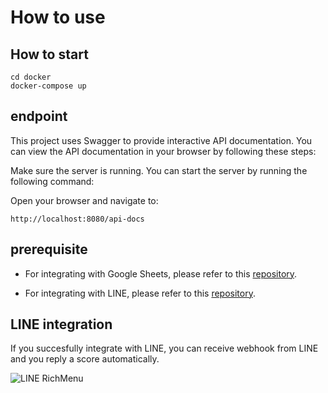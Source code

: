 # How to use
## How to start
```
cd docker
docker-compose up
```

## endpoint

This project uses Swagger to provide interactive API documentation. You can view the API documentation in your browser by following these steps:

Make sure the server is running. You can start the server by running the following command:

Open your browser and navigate to:

```
http://localhost:8080/api-docs
```

## prerequisite
- For integrating with Google Sheets, please refer to this [repository](https://github.com/tomoki-yamamura/mahjong-score).

- For integrating with LINE, please refer to this [repository](https://github.com/tomoki-yamamura/line-richmenu).

## LINE integration
If you succesfully integrate with LINE, you can receive webhook from LINE and you reply a score automatically.


![LINE RichMenu](./assets/replyMessage.gif)